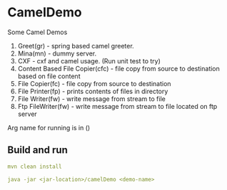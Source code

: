 # CamelDemo
Some Camel Demos

1. Greet(gr) - spring based camel greeter.
2. Mina(mn) - dummy server.
3. CXF - cxf and camel usage. (Run unit test to try)
4. Content Based File Copier(cfc) - file copy from source to destination based on file content
5. File Copier(fc) - file copy from source to destination
6. File Printer(fp) - prints contents of files in directory
7. File Writer(fw) - write message from stream to file
8. Ftp FileWriter(fw) - write message from stream to file located on ftp server

Arg name for running is in ()

## Build and run
```yaml
mvn clean install 

java -jar <jar-location>/camelDemo <demo-name>
```
